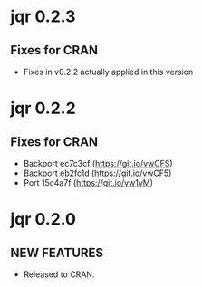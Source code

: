 jqr 0.2.3
=========

## Fixes for CRAN

* Fixes in v0.2.2 actually applied in this version

jqr 0.2.2
=========

## Fixes for CRAN

* Backport ec7c3cf (https://git.io/vwCFS)
* Backport eb2fc1d (https://git.io/vwCF5)
* Port 15c4a7f (https://git.io/vw1vM)

jqr 0.2.0
=========

## NEW FEATURES

* Released to CRAN.
